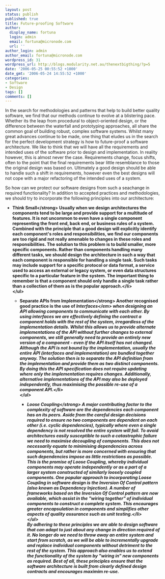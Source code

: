 ```yaml
---
layout: post
status: publish
published: true
title: Future-proofing Software
author:
  display_name: fortuna
  login: admin
  email: fortuna@micronode.com
  url: ''
author_login: admin
author_email: fortuna@micronode.com
wordpress_id: 31
wordpress_url: http://blogs.modularity.net.au/thenextbigthing/?p=5
date: '2006-05-25 00:55:52 +1000'
date_gmt: '2006-05-24 14:55:52 +1000'
categories:
- Software
- Design
tags: []
comments: []
---
```

<p>In the search for methodologies and patterns that help to build better quality software, we find that our methods continue to evolve at a blistering pace. Whether its the leap from procedural to object-oriented design, or the difference between the waterfall and prototyping approaches, all share the common goal of building robust, complex software systems. Whilst many great advances continue to be made, one thing that eludes us in the search for the perfect development strategy is how to future-proof a software architecture. We like to think that we will have all the requirements and intended uses of the software prior to design and implementation. In reality however, this is almost never the case. Requirements change, focus shifts, often to the point that the final requirements bear little resemblance to those the original design was based on. Ultimately a good design should be able to handle such a shift in requirements, however even the best designs will not cope with a major refactoring of the intended uses of a system.</p>
<p>So how can we protect our software designs from such a seachange in required functionality? In addition to accepted practices and methodologies, we should try to incorporate the following principles into our architecture:</p>
<ul>
<li><strong>Think Small<&#47;strong> Usually when we design architectures the components tend to be large and provide support for a multitude of features. It is not uncommon to even have a single component representing the front end, back end, or business rules of a system. Combined with the principle that a good design will explicitly identify each component's roles and responsibilities, we find our components are too rigid and not really amenable to changes in these roles and responsibilities. The solution to this problem is to build smaller, more specific components. Rather than components handling many different tasks, we should design the architecture in such a way that each component is responsible for handling a single task. Such tasks may include support for a specific protocol or data format, a service used to access an external or legacy system, or even data structures specific to a particular feature in the system. The important thing to remember is that a component should only handle a single task rather than a collection of them as is the popular approach.<&#47;li><br />
<&#47;ul></p>
<ul>
<li><strong>Separate APIs from Implementation<&#47;strong> Another recognised good practice is the use of <em>Interfaces<&#47;em> when designing an API allowing components to communicate with each other. By using interfaces we are effectively defining the contract a component holds with the rest of the system, irregardless of the implementation details. Whilst this allows us to provide alternate implementations of the API without further changes to external components, we still generally need to provide an entirely new version of a component - even if the API itself has not changed. Although the API is not bound by the implementation, usually the entire API (interfaces and implementation) are bundled together anyway. The solution then is to separate the API definition from the implementation and provide them as two distinct components. By doing this the API specification does not require updating where only the implementation requires changes. Additionally, alternative implementations of the API may also be deployed independently, thus maximising the possible re-use of a component API.<&#47;li><br />
<&#47;ul></p>
<ul>
<li><strong>Loose Coupling<&#47;strong> A major contributing factor to the complexity of software are the dependencies each component has on its peers. Aside from the careful design decisions required to ensure no two components are dependent on each other (i.e. cyclic dependencies), typically where even a single dependency is not resolved the entire system will fail. To avoid architectures easily susceptible to such a catastrophic failure we need to maximise decoupling of components. This does not necessarily equate to minimising dependencies across components, but rather is more concerned with ensuring that such dependencies impose as little restrictions as possible. This is the promise of Loose Coupling, whereby individual components may operate independently or as a part of a larger system constructed of similarly loosely coupled components. One popular approach to incorporating Loose Coupling in software design is the Inversion Of Control pattern (also known as Dependency Injection). A number of frameworks based on the Inversion Of Control pattern are now available, which assist in the "wiring together" of individual components to construct a complete system. This encourages greater encapsulation in components and simplifies other aspects of quality assurance such as unit testing.<&#47;li><br />
<&#47;ul><br />
By adhering to these principles we are able to design software that can adapt to just about any change in direction required of it. No longer do we need to throw away an entire system and start from scratch, as we will be able to incrementally upgrade and replace individual components without detriment to the rest of the system. This approach also enables us to extend the functionality of the system by "wiring in" new components as required. Best of all, these principles ensure that the software architecture is built from clearly defined design contracts and encourages maximim re-use.</p>

